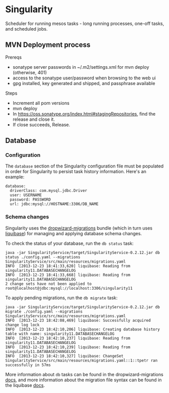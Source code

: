 # Singularity

Scheduler for running mesos tasks - long running processes, one-off tasks, and scheduled jobs.

## MVN Deployment process

Prereqs
- sonatype server passwords in ~/.m2/settings.xml for mvn deploy (otherwise, 401)
- access to the sonatype user/password when browsing to the web ui
- gpg installed, key generated and shipped, and passphrase available 

Steps
- Increment all pom versions
- mvn deploy
- In https://oss.sonatype.org/index.html#stagingRepositories, find the release and close it.
- If close succeeds, Release. 

## Database

### Configuration

The `database` section of the Singularity configuration file must be populated in order for Singularity to persist task history information. Here's an example:

```
database:
  driverClass: com.mysql.jdbc.Driver
  user: USERNAME
  password: PASSWORD
  url: jdbc:mysql://HOSTNAME:3306/DB_NAME
```

### Schema changes

Singularity uses the [dropwizard-migrations](http://dropwizard.codahale.com/manual/migrations/) bundle (which in turn uses [liquibase](http://www.liquibase.org/)) for managing and applying database schema changes.

To check the status of your database, run the `db status` task:

```
java -jar SingularityService/target/SingularityService-0.2.12.jar db status ./config.yaml --migrations SingularityService/src/main/resources/migrations.yaml
INFO  [2013-12-23 18:41:33,620] liquibase: Reading from singularity11.DATABASECHANGELOG
INFO  [2013-12-23 18:41:33,668] liquibase: Reading from singularity11.DATABASECHANGELOG
2 change sets have not been applied to root@localhost@jdbc:mysql://localhost:3306/singularity11
```

To apply pending migrations, run the `db migrate` task:

```
java -jar SingularityService/target/SingularityService-0.2.12.jar db migrate ./config.yaml --migrations SingularityService/src/main/resources/migrations.yaml
INFO  [2013-12-23 18:42:08,469] liquibase: Successfully acquired change log lock
INFO  [2013-12-23 18:42:10,206] liquibase: Creating database history table with name: singularity11.DATABASECHANGELOG
INFO  [2013-12-23 18:42:10,237] liquibase: Reading from singularity11.DATABASECHANGELOG
INFO  [2013-12-23 18:42:10,239] liquibase: Reading from singularity11.DATABASECHANGELOG
INFO  [2013-12-23 18:42:10,327] liquibase: ChangeSet SingularityService/src/main/resources/migrations.yaml::1::tpetr ran successfully in 57ms
```

More information about `db` tasks can be found in the dropwizard-migrations [docs](http://dropwizard.codahale.com/manual/migrations/), and more information about the migration file syntax can be found in the liquibase [docs](http://www.liquibase.org/documentation/yaml_format.html).
